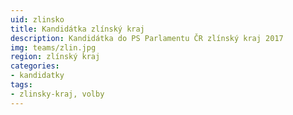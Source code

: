 ```yaml
---
uid: zlinsko
title: Kandidátka zlínský kraj
description: Kandidátka do PS Parlamentu ČR zlínský kraj 2017
img: teams/zlin.jpg
region: zlínský kraj
categories:
- kandidatky
tags:
- zlinsky-kraj, volby
---
```

